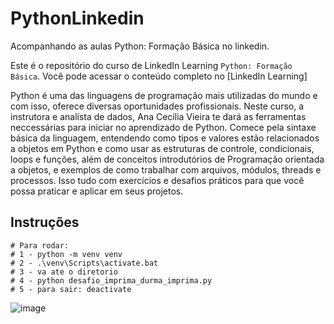 # PythonLinkedin
Acompanhando as aulas Python: Formação Básica no linkedin.

Este é o repositório do curso de LinkedIn Learning `Python: Formação Básica`. Você pode acessar o conteúdo completo no [LinkedIn Learning]



Python é uma das linguagens de programação mais utilizadas do mundo e com isso, oferece diversas oportunidades profissionais. Neste curso, a instrutora e analista de dados, Ana Cecília Vieira te dará as ferramentas neccessárias para iniciar no aprendizado de Python. Comece pela sintaxe básica da linguagem, entendendo como tipos e valores estão relacionados a objetos em Python e como usar as estruturas de controle, condicionais, loops e funções, além de conceitos introdutórios de Programação orientada a objetos, e exemplos de como trabalhar com arquivos, módulos, threads e processos. Isso tudo com exercícios e desafios práticos para que você possa praticar e aplicar em seus projetos.	

## Instruções 
    # Para rodar: 
    # 1 - python -m venv venv
    # 2 - .\venv\Scripts\activate.bat
    # 3 - va ate o diretorio
    # 4 - python desafio_imprima_durma_imprima.py
    # 5 - para sair: deactivate

![image](https://github.com/user-attachments/assets/fcf8e872-072e-413d-aca3-e16552452ae5)
